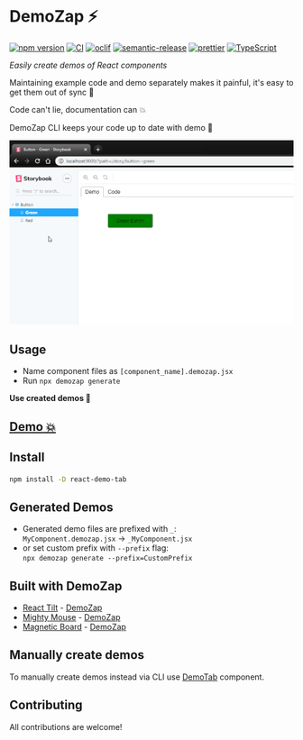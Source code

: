 # DemoZap ⚡

[![npm version][npm-badge]][npm-url]
[![CI][build-badge]][build-url]
[![oclif][oclif-badge]][oclif-url]
[![semantic-release][semantic-badge]][semantic-url]
[![prettier][prettier-badge]][prettier-url]
[![TypeScript][typescript-badge]][typescript-url]

_Easily create demos of React components_

Maintaining example code and demo separately makes it painful, it's easy to get them out of sync 🙅

Code can't lie, documentation can 💥

DemoZap CLI keeps your code up to date with demo 💪

[![](misc/demo.gif)](https://mkosir.github.io/demozap/?path=/story/examples--button-green-jsx-css)

## Usage

- Name component files as `[component_name].demozap.jsx`
- Run `npx demozap generate`

**Use created demos 🎉**

## [Demo 💥](https://mkosir.github.io/demozap)

## Install

```bash
npm install -D react-demo-tab
```

## Generated Demos

- Generated demo files are prefixed with `_`:  
  `MyComponent.demozap.jsx` → `_MyComponent.jsx`
- or set custom prefix with `--prefix` flag:  
  `npx demozap generate --prefix=CustomPrefix`

## Built with DemoZap

- [React Tilt](https://github.com/mkosir/react-parallax-tilt) - [DemoZap](https://mkosir.github.io/react-parallax-tilt)
- [Mighty Mouse](https://github.com/mkosir/react-hook-mighty-mouse) - [DemoZap](https://mkosir.github.io/react-hook-mighty-mouse)
- [Magnetic Board](https://github.com/mkosir/react-magnetic-board) - [DemoZap](https://mkosir.github.io/react-magnetic-board)

## Manually create demos

To manually create demos instead via CLI use [DemoTab](https://github.com/mkosir/react-demo-tab) component.

## Contributing

All contributions are welcome!

[npm-url]: https://www.npmjs.com/package/demozap
[npm-badge]: https://img.shields.io/npm/v/demozap.svg
[build-badge]: https://github.com/mkosir/demozap/actions/workflows/main.yml/badge.svg
[build-url]: https://github.com/mkosir/demozap/actions/workflows/main.yml
[oclif-badge]: https://img.shields.io/badge/cli-oclif-brightgreen.svg
[oclif-url]: https://oclif.io
[semantic-badge]: https://img.shields.io/badge/%20%20%F0%9F%93%A6%F0%9F%9A%80-semantic--release-e10079.svg
[semantic-url]: https://github.com/semantic-release/semantic-release
[prettier-badge]: https://img.shields.io/badge/code_style-prettier-ff69b4.svg
[prettier-url]: https://github.com/prettier/prettier
[typescript-badge]: https://badges.frapsoft.com/typescript/code/typescript.svg?v=101
[typescript-url]: https://github.com/microsoft/TypeScript
